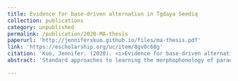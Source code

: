 ```yaml
---
title: Evidence for base-driven alternation in Tgdaya Seediq
collection: publications
category: unpublished
permalink: /publication/2020-MA-thesis
paperurl: 'http://jenniferxkuo.github.io/files/ma-thesis.pdf'
link: 'https://escholarship.org/uc/item/8gv0c68g'
citation: 'Kuo, Jennifer. (2020). <i>Evidence for base-driven alternation in Tgdaya Seediq.</i> M.A. thesis. UCLA.'
abstract: 'Standard approaches to learning the morphophonology of paradigms require positing URs from which surface contrasts can be derived. Often, URs are &quot;cobbled&quot;, in that they combine information from multiple forms of the paradigm, and do not necessarily correspond to anysingle surface form (Kenstowicz and Kisseberth, 1977: 33). In contrast, Albright (2002, etseq.) argues for a single surface base approach,  where the UR must be based on the surface forms of one slot in the paradigm.  In Tgdaya Seediq (Austronesian: Taiwan),  all forms of a paradigm (non-suffixed vs.  suffixed) suffer from some loss of contrasts, making it a good test case for comparing between the two theories of morphophonology.  In this thesis, I conduct an empirical study of Seediq verbal alternations, and find support for Albright’s surface base hypothesis.'

---
```

